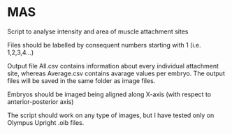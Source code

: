 # MAS
Script to analyse intensity and area of muscle attachment sites

Files should be labelled by consequent numbers starting with 1 (i.e. 1,2,3,4...)

Output file All.csv contains information about every individual
attachment site, whereas Average.csv contains avarage values per embryo.
The output files will be saved in the same folder as image files.

Embryos should be imaged being aligned along X-axis (with respect to 
anterior-posterior axis)

The script should work on any type of images, but I have tested only on
Olympus Upright .oib files.
